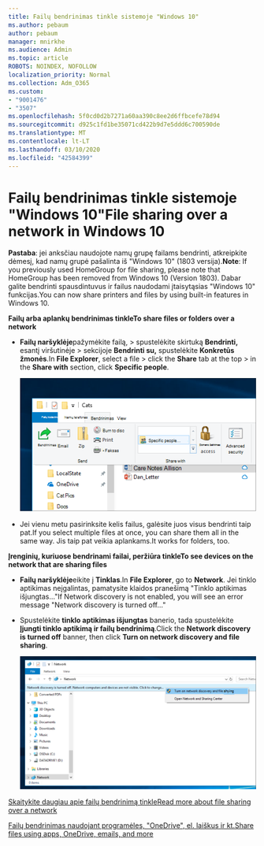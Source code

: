 ```yaml
---
title: Failų bendrinimas tinkle sistemoje "Windows 10"
ms.author: pebaum
author: pebaum
manager: mnirkhe
ms.audience: Admin
ms.topic: article
ROBOTS: NOINDEX, NOFOLLOW
localization_priority: Normal
ms.collection: Adm_O365
ms.custom:
- "9001476"
- "3507"
ms.openlocfilehash: 5f0cd0d2b7271a60aa390c8ee2d6ffbcefe78d94
ms.sourcegitcommit: d925c1fd1be35071cd422b9d7e5ddd6c700590de
ms.translationtype: MT
ms.contentlocale: lt-LT
ms.lasthandoff: 03/10/2020
ms.locfileid: "42584399"
---
```

# <a name="file-sharing-over-a-network-in-windows-10"></a><span data-ttu-id="bf48a-102">Failų bendrinimas tinkle sistemoje "Windows 10"</span><span class="sxs-lookup"><span data-stu-id="bf48a-102">File sharing over a network in Windows 10</span></span>

<span data-ttu-id="bf48a-103">**Pastaba**: jei anksčiau naudojote namų grupę failams bendrinti, atkreipkite dėmesį, kad namų grupė pašalinta iš "Windows 10" (1803 versija).</span><span class="sxs-lookup"><span data-stu-id="bf48a-103">**Note**: If you previously used HomeGroup for file sharing, please note that HomeGroup has been removed from Windows 10 (Version 1803).</span></span> <span data-ttu-id="bf48a-104">Dabar galite bendrinti spausdintuvus ir failus naudodami įtaisytąsias "Windows 10" funkcijas.</span><span class="sxs-lookup"><span data-stu-id="bf48a-104">You can now share printers and files by using built-in features in Windows 10.</span></span>

<span data-ttu-id="bf48a-105">**Failų arba aplankų bendrinimas tinkle**</span><span class="sxs-lookup"><span data-stu-id="bf48a-105">**To share files or folders over a network**</span></span>

- <span data-ttu-id="bf48a-106">**Failų naršyklėje**pažymėkite failą, > spustelėkite skirtuką **Bendrinti,** esantį viršutinėje > sekcijoje **Bendrinti su,** spustelėkite **Konkretūs žmonės**.</span><span class="sxs-lookup"><span data-stu-id="bf48a-106">In **File Explorer**, select a file > click the **Share** tab at the top > in the **Share with** section, click **Specific people**.</span></span>

    ![Bendrinkite failą su konkrečiais žmonėmis.](media/share-with-specific-people.png)
          
- <span data-ttu-id="bf48a-108">Jei vienu metu pasirinksite kelis failus, galėsite juos visus bendrinti taip pat.</span><span class="sxs-lookup"><span data-stu-id="bf48a-108">If you select multiple files at once, you can share them all in the same way.</span></span> <span data-ttu-id="bf48a-109">Jis taip pat veikia aplankams.</span><span class="sxs-lookup"><span data-stu-id="bf48a-109">It works for folders, too.</span></span>

<span data-ttu-id="bf48a-110">**Įrenginių, kuriuose bendrinami failai, peržiūra tinkle**</span><span class="sxs-lookup"><span data-stu-id="bf48a-110">**To see devices on the network that are sharing files**</span></span>

- <span data-ttu-id="bf48a-111">**Failų naršyklėje**eikite į **Tinklas**.</span><span class="sxs-lookup"><span data-stu-id="bf48a-111">In **File Explorer**, go to **Network**.</span></span> <span data-ttu-id="bf48a-112">Jei tinklo aptikimas neįgalintas, pamatysite klaidos pranešimą "Tinklo aptikimas išjungtas..."</span><span class="sxs-lookup"><span data-stu-id="bf48a-112">If Network discovery is not enabled, you will see an error message "Network discovery is turned off..."</span></span>

- <span data-ttu-id="bf48a-113">Spustelėkite **tinklo aptikimas išjungtas** banerio, tada spustelėkite **Įjungti tinklo aptikimą ir failų bendrinimą**.</span><span class="sxs-lookup"><span data-stu-id="bf48a-113">Click the **Network discovery is turned off** banner, then click **Turn on network discovery and file sharing**.</span></span>

    ![Įjunkite tinklo aptikimą ir failų bendrinimą.](media/turn-on-network-discovery.png)

[<span data-ttu-id="bf48a-115">Skaitykite daugiau apie failų bendrinimą tinkle</span><span class="sxs-lookup"><span data-stu-id="bf48a-115">Read more about file sharing over a network</span></span>](https://support.microsoft.com/help/4092694/windows-10-file-sharing-over-a-network)

[<span data-ttu-id="bf48a-116">Failų bendrinimas naudojant programėles, "OneDrive", el. laiškus ir kt.</span><span class="sxs-lookup"><span data-stu-id="bf48a-116">Share files using apps, OneDrive, emails, and more</span></span>](https://support.microsoft.com/help/4027674/windows-10-share-files-in-file-explorer)
